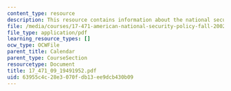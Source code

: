 ```yaml
---
content_type: resource
description: This resource contains information about the national security policy.
file: /media/courses/17-471-american-national-security-policy-fall-2002/63955c4c28e3070fdb13ee9dcb430b09_17_471_09_19491952.pdf
file_type: application/pdf
learning_resource_types: []
ocw_type: OCWFile
parent_title: Calendar
parent_type: CourseSection
resourcetype: Document
title: 17_471_09_19491952.pdf
uid: 63955c4c-28e3-070f-db13-ee9dcb430b09
---
```

